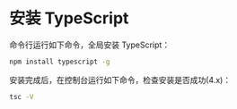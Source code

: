 # 安装 TypeScript

命令行运行如下命令，全局安装 TypeScript：

``` bash
npm install typescript -g
```

安装完成后，在控制台运行如下命令，检查安装是否成功(4.x)：

``` bash
tsc -V
```
